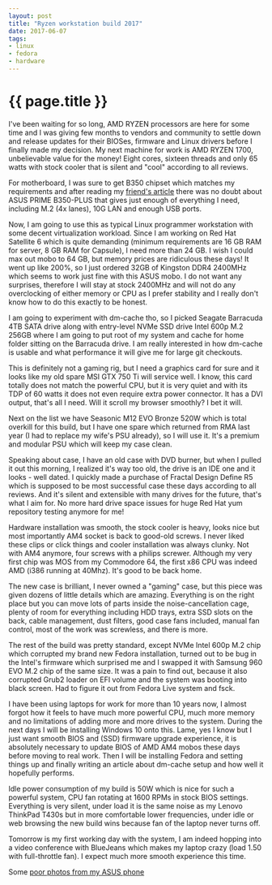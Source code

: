 ```yaml
---
layout: post
title: "Ryzen workstation build 2017"
date: 2017-06-07
tags:
- linux
- fedora
- hardware
---
```

{{ page.title }}
================

I've been waiting for so long, AMD RYZEN processors are here for some time and
I was giving few months to vendors and community to settle down and release
updates for their BIOSes, firmware and Linux drivers before I finally made my
decision. My next machine for work is AMD RYZEN 1700, unbelievable value for
the money! Eight cores, sixteen threads and only 65 watts with stock cooler
that is silent and "cool" according to all reviews.

For motherboard, I was sure to get B350 chipset which matches my requirements
and after reading my [friend's
article](https://www.heronovo.cz/amd-ryzen-r7-1700/) there was no doubt about
ASUS PRIME B350-PLUS that gives just enough of everything I need, including
M.2 (4x lanes), 10G LAN and enough USB ports.

Now, I am going to use this as typical Linux programmer workstation with some
decent virtualization workload. Since I am working on Red Hat Satellite 6
which is quite demanding (minimum requirements are 16 GB RAM for server, 8 GB
RAM for Capsule), I need more than 24 GB. I wish I could max out mobo to 64
GB, but memory prices are ridiculous these days! It went up like 200%, so I
just ordered 32GB of Kingston DDR4 2400MHz which seems to work just fine with
this ASUS mobo. I do not want any surprises, therefore I will stay at stock
2400MHz and will not do any overclocking of either memory or CPU as I prefer
stability and I really don't know how to do this exactly to be honest.

I am going to experiment with dm-cache tho, so I picked Seagate Barracuda 4TB
SATA drive along with entry-level NVMe SSD drive Intel 600p M.2 256GB where I
am going to put root of my system and cache for home folder sitting on the
Barracuda drive. I am really interested in how dm-cache is usable and what
performance it will give me for large git checkouts.

This is definitely not a gaming rig, but I need a graphics card for sure and
it looks like my old spare MSI GTX 750 Ti will service well. I know, this card
totally does not match the powerful CPU, but it is very quiet and with its TDP
of 60 watts it does not even require extra power connector. It has a DVI
output, that's all I need. Will it scroll my browser smoothly? I bet it will.

Next on the list we have Seasonic M12 EVO Bronze 520W which is total overkill
for this build, but I have one spare which returned from RMA last year (I had
to replace my wife's PSU already), so I will use it. It's a premium and
modular PSU which will keep my case clean.

Speaking about case, I have an old case with DVD burner, but when I pulled it
out this morning, I realized it's way too old, the drive is an IDE one and it
looks - well dated. I quickly made a purchase of Fractal Design Define R5
which is supposed to be most successful case these days according to all
reviews. And it's silent and extensible with many drives for the future,
that's what I aim for. No more hard drive space issues for huge Red Hat yum
repository testing anymore for me!

Hardware installation was smooth, the stock cooler is heavy, looks nice but
most importantly AM4 socket is back to good-old screws. I never liked these
clips or click things and cooler installation was always clunky. Not with AM4
anymore, four screws with a philips screwer. Although my very first chip was
MOS from my Commodore 64, the first x86 CPU was indeed AMD (i386 running at
40Mhz). It's good to be back home.

The new case is brilliant, I never owned a "gaming" case, but this piece was
given dozens of little details which are amazing. Everything is on the right
place but you can move lots of parts inside the noise-cancellation cage,
plenty of room for everything including HDD trays, extra SSD slots on the
back, cable management, dust filters, good case fans included, manual fan
control, most of the work was screwless, and there is more.

The rest of the build was pretty standard, except NVMe Intel 600p M.2 chip
which corrupted my brand new Fedora installation, turned out to be bug in the
Intel's firmware which surprised me and I swapped it with Samsung 960 EVO M.2
chip of the same size. It was a pain to find out, because it also corrupted
Grub2 loader on EFI volume and the system was booting into black screen. Had
to figure it out from Fedora Live system and fsck.

I have been using laptops for work for more than 10 years now, I almost forgot
how it feels to have much more powerful CPU, much more memory and no
limitations of adding more and more drives to the system. During the next days
I will be installing Windows 10 onto this. Lame, yes I know but I just want
smooth BIOS and (SSD) firmware upgrade experience, it is absolutely necessary
to update BIOS of AMD AM4 mobos these days before moving to real work. Then I
will be installing Fedora and setting things up and finally writing an article
about dm-cache setup and how well it hopefully performs.

Idle power consumption of my build is 50W which is nice for such a powerful
system, CPU fan rotating at 1600 RPMs in stock BIOS settings. Everything is
very silent, under load it is the same noise as my Lenovo ThinkPad T430s but
in more comfortable lower frequencies, under idle or web browsing the new
build wins because fan of the laptop never turns off.

Tomorrow is my first working day with the system, I am indeed hopping into a
video conference with BlueJeans which makes my laptop crazy (load 1.50 with
full-throttle fan). I expect much more smooth experience this time.

Some [poor photos from my ASUS
phone](https://plus.google.com/+Luk%C3%A1%C5%A1Zapletal/posts/VoABttp6cuM)
